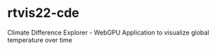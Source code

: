 # rtvis22-cde
Climate Difference Explorer - WebGPU Application to visualize global temperature over time
